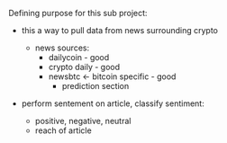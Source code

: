 Defining purpose for this sub project:

- this a way to pull data from news surrounding crypto
    - news sources:
        - dailycoin - good
        - crypto daily - good
        - newsbtc <- bitcoin specific - good
            - prediction section 
            
- perform sentement on article, classify sentiment:
    - positive, negative, neutral
    - reach of article
